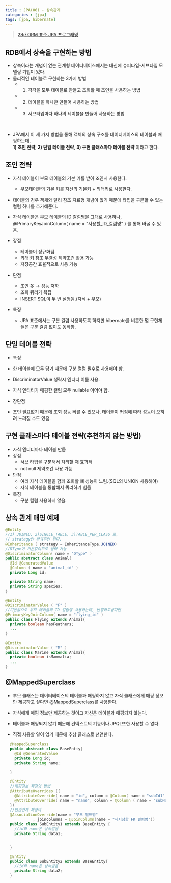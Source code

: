 ```yaml
---
title : JPA(06) - 상속관계
categories : [jpa]
tags: [jpa, hibernate]
---
```


>[자바 ORM 표준 JPA 프로그래밍](http://www.yes24.com/Product/Goods/19040233)


## RDB에서 상속을 구현하는 방법

 - 상속이라는 개념이 없는 관계형 데이터베이스에서는 대신에 슈퍼타입-서브타입 모델링 기법이 있다.
 - 물리적인 테이블로 구현하는 3가지 방법
   - 1) 각각을 모두 테이블로 만들고 조회할 때 조인을 사용하는 방법
   - 2) 테이블을 하나만 만들어 사용하는 방법
   - 3) 서브타입마다 하나의 테이블을 만들어 사용하는 방법

<br>

 - JPA에서 이 세 가지 방법을 통해 객체의 상속 구조를 데이터베이스의 테이블과 매핑하는데, <br> **1) 조인 전략**, **2) 단일 테이블 전략**, **3) 구현 클래스마다 테이블 전략** 이라고 한다.



## 조인 전략

- 자식 테이블이 부모 테이블의 기본 키를 받아 조인시 사용한다.
  - 부모테이블의 기본 키를 자신의 기본키 + 외래키로 사용한다.
- 테이블의 경우 객체와 달리 참조 자료형 개념이 없기 때문에 타입을 구분할 수 있는 컬럼 하나를 추가해준다.


- 자식 테이블은 부모 테이블의 ID 칼럼명을 그대로 사용하나, @PrimaryKeyJoinColumn( name = "사용할_ID_컬럼명" ) 를 통해 바꿀 수 있음.

- 장점
	- 테이블이 정규화됨.
	- 외래 키 참조 무결성 제약조건 활용 가능
	- 저장공간 효율적으로 사용 가능
- 단점
	- 조인 多 -> 성능 저하
	- 조회 쿼리가 복잡
	- INSERT SQL이 두 번 실행됨.(자식 + 부모)

- 특징
	- JPA 표준에서는 구분 컬럼 사용하도록 하지만 hibernate를 비롯한 몇 구현체들은 구분 컬럼 없이도 동작함.


## 단일 테이블 전략

- 특징
 - 한 테이블에 모두 담기 때문에 구분 컬럼 필수로 사용해야 함.
 - DiscriminatorValue 생략시 엔티티 이름 사용.
 - 자식 엔티티가 매핑한 컬럼 모두 nullable 이어야 함.

- 장단점
 - 조인 필요없기 때문에 조회 성능 빠를 수 있으나, 테이블이 커짐에 따라 성능이 오히려 느려질 수도 있음.


## 구현 클래스마다 테이블 전략(추천하지 않는 방법)

- 자식 엔티티마다 테이블 만듬
- 장점
  - 서브 타입을 구분해서 처리할 때 효과적
  - not null 제약조건 사용 가능
- 단점
  - 여러 자식 테이블을 함께 조회할 떄 성능이 느림.(SQL의 UNION 사용해야)
  - 자식 테이블을 통합해서 쿼리하기 힘듬
- 특징
  - 구분 컬럼 사용하지 않음.



## 상속 관계 매핑 예제

```java
@Entity
//1) JOINED, 2)SINGLE_TABLE, 3)TABLE_PER_CLASS 로,
// strategy만 바꿔주면 된다.
@Inheritance ( strategy = InheritanceType.JOINED)
//DType이 기본값이므로 생략 가능
@DiscriminatorColumn( name = "DType" )
public abstract class Animal{
  @Id @GeneratedValue
  @Column ( name = "animal_id" )
  private Long id;

  private String name;
  private String species;
}

@Entity
@DiscriminatorValue ( "F" )
//기본값으로 부모 테이블의 ID 컬럼명 사용하는데, 변경하고싶다면
@PrimaryKeyJoinColumn( name = "flying_id" )
public class Flying extends Animal{
  private boolean hasFeathers;
  ...
}

@Entity
@DiscriminatorValue ( "M" )
public class Marine extends Animal{
  private boolean isMammalia;
  ...
}
```



## @MappedSuperclass

 - 부모 클래스는 데이터베이스의 테이블과 매핑하지 않고 자식 클래스에게 매핑 정보만 제공하고 싶다면 @MappedSuperclass를 사용한다.

 - 자식에게 매핑 정보만 제공하는 것이고 자신은 테이블과 매핑되지 않는다.
 - 테이블과 매핑되지 않기 때문에 컨텍스트의 기능이나 JPQL또한 사용할 수 없다.
 - 직접 사용할 일이 없기 때문에 추상 클래스로 선언한다.

```java
  @MappedSuperclass
  public abstract class BaseEntiy{
    @Id @GeneratedValue
    private Long id;
    private String name;

  }

  @Entity
  //매핑정보 재정의 방법
  @AttributeOverrides ({
    @AttributeOverride( name = "id", column = @Column( name = "subId1" ) ),
    @AttributeOverride( name = "name", column = @Column ( name = "subName1" ))
  })  
  //연관관계 재정의
  @AssociationOverride(name = "부모 필드명"
            , joincolumns = @JoinColumn(name = "재지정할 FK 컬럼명"))
  public class SubEntity1 extends BaseEntity {
    //id와 name은 상속받음
    private String data1;


  }

  @Entity
  public class SubEntity2 extends BaseEntity{
    //id와 name은 상속받음
    private String data2;
  }
```